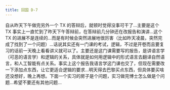 ```yaml
---
title: 回国 D-7
---
```


自从昨天下午做完另外一个 TX 的答辩后，就顿时觉得没事可干了...主要是这个 TX 事实上一直忙到了昨天下午答辩前，在答辩前几分钟还在改报告和演讲...这个 TX 的进展不是连续的...而是有时候会突然进展地很厉害（比如昨天凌晨，突然完成了找到了一个问题）...话说其实还有一门课的考试，逻辑，不过是开卷而且要复习的话前一天晚上看看讲义就可以了。主要还是这门课需要写的报告，是讲语言学（可恶的语言学）和逻辑的关系，具体就是如何用逻辑中的形式语言去翻译自然语言，和人工智能有点关系。事实上这个报告我语言学这门课也交了，但现在需要改一下添加点东西，让它更适合逻辑的要求...明天得去巴黎买点东西，但具体要买啥还没想好，晚上再想。下面一个实习的房子是个问题，实习做完博士怎么做是个问题...希望不要还有其他问题...